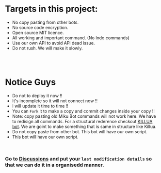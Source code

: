 

# Targets in this project:
- No copy pasting from other bots.
- No source code encryption.
- Open source MIT licence.
- All working and important command. (No Indo commands)
- Use our own API to avoid APi dead issue.
- Do not rush. We will make it slowly.
<br>



<br>

# Notice Guys

- Do not to deploy it now !!
- It's incomplete so it will not connect now !!
- I will update it time to time !!
- You can `Fork` it to make a copy and commit changes inside your copy !!
- Note: copy pasting old Miku Bot commands will not work here. We have to redisign all commands. For a structural rederence checkout [KILLUA bot](https://github.com/zhwzein/Killua-Zoldyck). We are goint to make something that is same in structure like Killua.
- Do not copy paste from other bot. This bot will have our own script.
- This bot will have our own script.
<br>

### Go to [Discussions](https://github.com/FantoX001/Miku-Nakano-Full/discussions) and put your `last modification details` so that we can do it in a organisedd manner.
